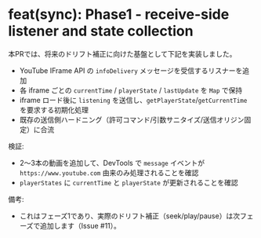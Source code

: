# feat(sync): Phase1 - receive-side listener and state collection

本PRでは、将来のドリフト補正に向けた基盤として下記を実装しました。

- YouTube IFrame API の `infoDelivery` メッセージを受信するリスナーを追加
- 各 iframe ごとの `currentTime` / `playerState` / `lastUpdate` を `Map` で保持
- iframe ロード後に `listening` を送信し、`getPlayerState`/`getCurrentTime` を要求する初期化処理
- 既存の送信側ハードニング（許可コマンド/引数サニタイズ/送信オリジン固定）に合流

検証:

- 2〜3本の動画を追加して、DevTools で `message` イベントが `https://www.youtube.com` 由来のみ処理されることを確認
- `playerStates` に `currentTime` と `playerState` が更新されることを確認

備考:

- これはフェーズ1であり、実際のドリフト補正（seek/play/pause）は次フェーズで追加します（Issue #11）。
